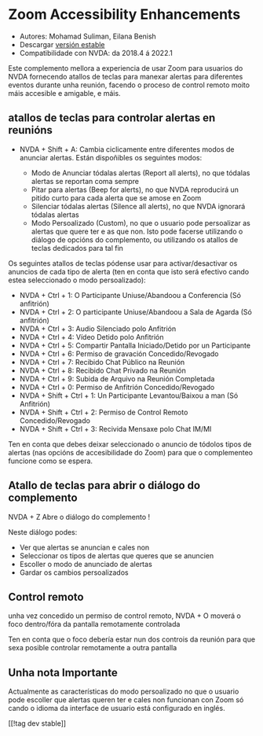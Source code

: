 # Zoom Accessibility Enhancements #

* Autores: Mohamad Suliman, Eilana Benish
* Descargar [versión estable][1]
* Compatibilidade con NVDA: da 2018.4 á 2022.1

Este complemento mellora a experiencia de usar Zoom para usuarios do NVDA
fornecendo atallos de teclas para manexar alertas para diferentes eventos
durante unha reunión, facendo o proceso de control remoto moito máis
accesible e amigable, e máis.

## atallos de teclas para controlar alertas en reunións 

* NVDA + Shift + A: Cambia ciclicamente entre diferentes modos de anunciar
  alertas. Están dispoñibles os seguintes modos:

    * Modo de Anunciar tódalas alertas (Report all alerts), no que tódalas
      alertas se reportan coma sempre
    * Pitar para alertas (Beep for alerts), no que NVDA reproducirá un
      pitido curto para cada alerta que se amose en Zoom
    * Silenciar tódalas alertas (Silence all alerts), no que NVDA ignorará
      tódalas alertas
    * Modo Persoalizado (Custom), no que o usuario pode persoalizar as
      alertas que quere ter e as que non. Isto pode facerse utilizando o
      diálogo de opcións do complemento, ou utilizando os atallos de teclas
      dedicados para tal fin

Os seguintes atallos de teclas pódense usar para activar/desactivar os
anuncios de cada tipo de alerta (ten en conta que isto será efectivo cando
estea seleccionado o modo persoalizado):

* NVDA + Ctrl + 1: O Participante Uniuse/Abandoou a Conferencia (Só
  anfitrión)
* NVDA + Ctrl + 2: O participante Uniuse/Abandoou a Sala de Agarda (Só
  anfitrión)
* NVDA + Ctrl + 3: Audio Silenciado polo Anfitrión
* NVDA + Ctrl + 4: Vídeo Detido polo Anfitrión
* NVDA + Ctrl + 5: Compartir Pantalla Iniciado/Detido por un Participante
* NVDA + Ctrl + 6: Permiso de gravación Concedido/Revogado
* NVDA + Ctrl + 7: Recibido Chat Público na Reunión
* NVDA + Ctrl + 8: Recibido Chat Privado na Reunión
* NVDA + Ctrl + 9: Subida de Arquivo na Reunión Completada
* NVDA + Ctrl + 0: Permiso de Anfitrión Concedido/Revogado
* NVDA + Shift + Ctrl + 1: Un Participante Levantou/Baixou a man (Só
  Anfitrión)
* NVDA + Shift + Ctrl + 2: Permiso de Control Remoto Concedido/Revogado
* NVDA + Shift + Ctrl + 3: Recivida Mensaxe polo Chat IM/MI


Ten en conta que debes deixar seleccionado o anuncio de tódolos tipos de
alertas (nas opcións de accesibilidade do Zoom) para que o complementeo
funcione como se espera.

## Atallo de teclas para abrir o diálogo do complemento 

NVDA + Z Abre o diálogo do complemento !

Neste diálogo podes:

* Ver que alertas se anuncian e cales non
* Seleccionar os tipos de alertas que queres que se anuncien
* Escoller o modo de anunciado de alertas
* Gardar os cambios persoalizados

## Control remoto 

unha vez concedido un permiso de control remoto, NVDA + O moverá o foco
dentro/fóra da pantalla remotamente controlada

Ten en conta que o foco debería estar nun dos controis da reunión para que
sexa posible controlar remotamente a outra pantalla

## Unha nota Importante

Actualmente as características do modo persoalizado no que o usuario pode
escoller que alertas queren ter e cales non funcionan con Zoom só cando o
idioma da interface de usuario está configurado en inglés.

[[!tag dev stable]]

[1]: https://www.nvaccess.org/addonStore/legacy?file=zoomEnhancements

